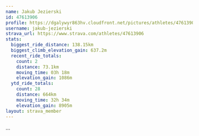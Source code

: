 ```yaml
---
name: Jakub Jezierski
id: 47613906
profile: https://dgalywyr863hv.cloudfront.net/pictures/athletes/47613906/14681924/1/large.jpg
username: jakub-jezierski
strava_url: https://www.strava.com/athletes/47613906
stats:
  biggest_ride_distance: 138.15km
  biggest_climb_elevation_gain: 637.2m
  recent_ride_totals:
    count: 2
    distance: 73.1km
    moving_time: 03h 18m
    elevation_gain: 1086m
  ytd_ride_totals:
    count: 28
    distance: 664km
    moving_time: 32h 34m
    elevation_gain: 8905m
layout: strava_member
--- 
```

...
